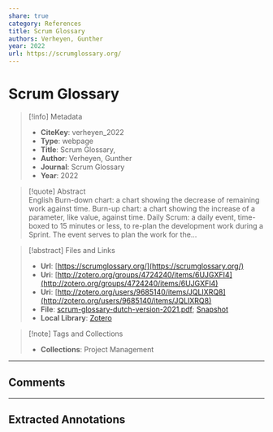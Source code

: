 ```yaml
---
share: true
category: References
title: Scrum Glossary
authors: Verheyen, Gunther
year: 2022
url: https://scrumglossary.org/
---
```

  
# Scrum Glossary  
  
> [!info] Metadata  
> - **CiteKey**: verheyen_2022  
> - **Type**: webpage  
> - **Title**: Scrum Glossary,   
> - **Author**: Verheyen, Gunther  
> - **Journal**: Scrum Glossary   
> - **Year**: 2022   
  
> [!quote] Abstract  
> English Burn-down chart: a chart showing the decrease of remaining work against time. Burn-up chart: a chart showing the increase of a parameter, like value, against time. Daily Scrum: a daily event, time-boxed to 15 minutes or less, to re-plan the development work during a Sprint. The event serves to plan the work for the…  
  
> [!abstract] Files and Links  
> - **Url**: [https://scrumglossary.org/](https://scrumglossary.org/)  
> - **Uri**: [http://zotero.org/groups/4724240/items/6UJGXFI4](http://zotero.org/groups/4724240/items/6UJGXFI4)  
> - **Uri**: [http://zotero.org/users/9685140/items/JQLIXRQ8](http://zotero.org/users/9685140/items/JQLIXRQ8)  
> - **File**: [scrum-glossary-dutch-version-2021.pdf](file:///Users/jan/Zotero/storage/4KVKCL4J/scrum-glossary-dutch-version-2021.pdf); [Snapshot](file:///Users/jan/Zotero/storage/TTT93ZH9/scrumglossary.org.html)  
> - **Local Library**: [Zotero]((zotero://select/library/items/JQLIXRQ8))  
  
> [!note] Tags and Collections  
> - **Collections**: Project Management  
  
----  
  
## Comments  
  
  
  
----  
  
## Extracted Annotations  
  
